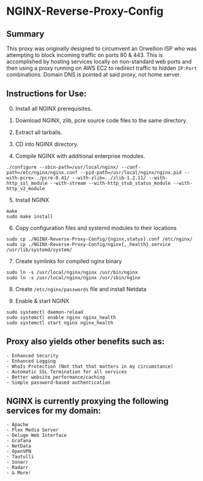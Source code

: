 # NGINX-Reverse-Proxy-Config

## Summary
This proxy was originally designed to circumvent an Orwellion ISP who was attempting to block incoming traffic on ports 80 & 443. This is accomplished by hosting services locally on non-standard web ports and then using a proxy running on AWS EC2 to redirect traffic to hidden `IP:Port` combinations. Domain DNS is pointed at said proxy, not home server. 

## Instructions for Use:
0) Install all NGINX prerequisites.   
1) Download NGINX, zlib, pcre source code files to the same directory.  
2) Extract all tarballs.  
3) CD into NGINX directory.  

4) Compile NGINX with additional enterprise modules.  
```
./configure --sbin-path=/usr/local/nginx/ --conf-path=/etc/nginx/nginx.conf --pid-path=/usr/local/nginx/nginx.pid --with-pcre=../pcre-8.41/ --with-zlib=../zlib-1.2.11/ --with-http_ssl_module --with-stream --with-http_stub_status_module --with-http_v2_module
```

5) Install NGINX
```
make
sudo make install
```

6) Copy configuration files and systemd modules to their locations
```
sudo cp ./NGINX-Reverse-Proxy-Config/{nginx,status}.conf /etc/nginx/
sudo cp ./NGINX-Reverse-Proxy-Config/nginx{,_health}.service /usr/lib/systemd/system/
```

7) Create symlinks for compiled nginx binary
```
sudo ln -s /usr/local/nginx/nginx /usr/bin/nginx
sudo ln -s /usr/local/nginx/nginx /usr/sbin/nginx
```

8) Create `/etc/nginx/passwords` file and install Netdata

9) Enable & start NGINX
```
sudo systemctl daemon-reload
sudo systemctl enable nginx nginx_health
sudo systemctl start nginx nginx_health
```

## Proxy also yields other benefits such as:
```
- Enhanced Security
- Enhanced Logging
- WhoIs Protection (Not that that matters in my circumstance)
- Automatic SSL Termination for all services
- Better website performance/caching
- Simple password-based authentication
```

## NGINX is currently proxying the following services for my domain:
```
- Apache
- Plex Media Server
- Deluge Web Interface
- Grafana
- NetData
- OpenVPN
- Tautulli
- Sonarr
- Radarr
- & More!
```
